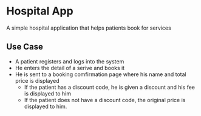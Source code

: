 # Hospital App
A simple hospital application that helps patients book for services 

## Use Case
- A patient registers and logs into the system
- He enters the detail of a serive and books it
- He is sent to a booking comfirmation page where his name and total price is displayed 
  - If the patient has a discount code, he is given a discount and his fee is displayed to him
  - If the patient does not have a discount code, the original price is displayed to him.
